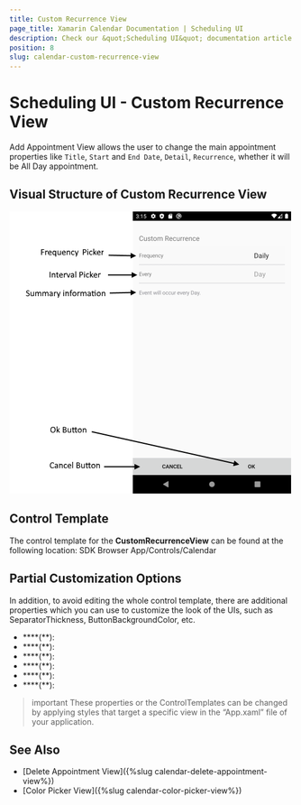 ```yaml
---
title: Custom Recurrence View
page_title: Xamarin Calendar Documentation | Scheduling UI
description: Check our &quot;Scheduling UI&quot; documentation article for Telerik Calendar for Xamarin control.
position: 8
slug: calendar-custom-recurrence-view
---
```


# Scheduling UI - Custom Recurrence View

Add Appointment View allows the user to change the main appointment properties like `Title`, `Start` and `End Date`, `Detail`, `Recurrence`, whether it will be All Day appointment.

## Visual Structure of Custom Recurrence View

![Scheduling UI Custom Recurrence View](images/calendar-custom-recurrence-view.png)

## Control Template

The control template for the **CustomRecurrenceView** can be found at the following location: SDK Browser App/Controls/Calendar

## Partial Customization Options 

In addition, to avoid editing the whole control template, there are additional properties which you can use to customize the look of the UIs, such as SeparatorThickness, ButtonBackgroundColor, etc.  

* ****(**):
* ****(**):
* ****(**):
* ****(**):
* ****(**):
* ****(**):

>important These properties or the ControlTemplates can be changed by applying styles that target a specific view in the “App.xaml” file of your application. 

## See Also

* [Delete Appointment View]({%slug calendar-delete-appointment-view%})
* [Color Picker View]({%slug calendar-color-picker-view%})
